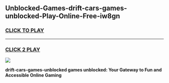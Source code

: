 
## Unblocked-Games-drift-cars-games-unblocked-Play-Online-Free-iw8gn
<h3>
<a href="https://premium76.site?title=drift-cars-games-unblocked&ref=26A">CLICK TO PLAY</a></h3>
<hr>

<h3>
<a href="https://premium76.site?title=drift-cars-games-unblocked&ref=26A">CLICK 2 PLAY</a>
  
</h3>

<a href="https://premium76.site?title=drift-cars-games-unblocked&ref=26A"><img src="https://clearcache.store/games.png"></a>


**drift-cars-games-unblocked games unblocked: Your Gateway to Fun and Accessible Online Gaming**
